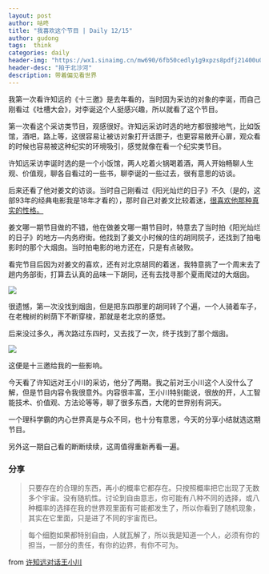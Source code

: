 ```yaml
---
layout: post
author: 咕咚
title: "我喜欢这个节目 | Daily 12/15"
author: gudong
tags:  think
categories: daily
header-img: "https://wx1.sinaimg.cn/mw690/6fb50cedly1g9xpzs8pdfj21400u0qar.jpg"
header-desc: "拍于北沙河"
description: 带着偏见看世界
---
```




我第一次看许知远的《十三邀》是去年看的，当时因为采访的对象的李诞，而自己刚看过《吐槽大会》，对李诞这个人挺感兴趣，所以就看了这个节目。

第一次看这个采访类节目，观感很好。许知远采访时选的地方都很接地气，比如饭馆，酒吧，路上等，这很容易让被访对象打开话匣子，也更容易敞开心扉，观众看的时候也容易被这种纪实的环境吸引，感觉就像在看一个纪实类节目。

许知远采访李诞时选的是一个小饭馆，两人吃着火锅喝着酒，两人开始畅聊人生观、价值观，聊各自看过的一些书，聊李诞的一些过去，很有意思的访谈。

后来还看了他对姜文的访谈。当时自己刚看过《阳光灿烂的日子》不久（是的，这部93年的经典电影我是18年才看的），那时自己对姜文比较着迷，[很喜欢他那种真实的性格。](https://mp.weixin.qq.com/s/mMRBc1-E--xamtfyhynpzw)

姜文哪一期节目做的不错，他在做姜文哪一期节目时，特意去了当时拍《阳光灿烂的日子》的地方—内务府街。他找到了姜文小时候的住的胡同院子，还找到了拍电影时的那个大烟囱。当时拍电影的地方还在，只是有点破败。

看完节目后因为对姜文的喜欢，还有对北京胡同的着迷，我特意挑了一个周末去了趟内务部街，打算去认真的品味一下胡同，还有去找寻那个夏雨爬过的大烟囱。

![](http://upload-images.jianshu.io/upload_images/588640-dfff1ea4dbb8ab51?imageMogr2/auto-orient/strip%7CimageView2/2/w/1240)

很遗憾，第一次没找到烟囱，但是把东四那里的胡同转了个遍，一个人骑着车子，在老槐树的树荫下不断穿梭，那就是老北京的感觉。

后来没过多久，再次路过东四时，又去找了一次，终于找到了那个烟囱。

![](http://upload-images.jianshu.io/upload_images/588640-582d317cb9d4988d?imageMogr2/auto-orient/strip%7CimageView2/2/w/1240)

这便是十三邀给我的一些影响。

今天看了许知远对王小川的采访，他分了两期。我之前对王小川这个人没什么了解，但是节目内容令我很意外。内容很丰富，王小川特别能说，很放的开，人工智能技术、价值观、方法论等等，聊了很多东西，大佬的世界别有洞天。

一个理科学霸的内心世界真是与众不同，也十分有意思，今天的分享小结就选这期节目。

另外这一期自己看的断断续续，这周值得重新再看一遍。

### 分享

> 只要存在的合理的东西，再小的概率它都存在。只按照概率把它出现了无数多个宇宙。没有随机性。讨论到自由意志，你可能有八种不同的选择，或八种概率的选择在我的世界观里面有可能都发生了，所以你看到了随机现象，其实在它里面，只是进了不同的宇宙而已。

> 每个细胞如果都特别自由，人就瓦解了，所以我是知道一个人，必须有你的担当，一部分的责任，有你的边界，有你不可为。


from [许知远对话王小川](https://m.v.qq.com/x/cover/o/owtp1fpwj4wspcr.html?vid=e0026q9wx2o&vuid24=ZNqkyywXUjqw9yKpjBXZ7A%3D%3D&ptag=2_7.7.8.20476_wxf&from=message)